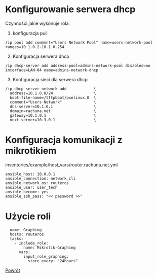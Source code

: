 Konfigurowanie serwera dhcp
=========

Czynności jakie wykonuje rola:

1. konfiguracja puli
  ```
  /ip pool add comment="Users Network Pool" name=users-network-pool ranges=10.1.0.2-10.1.0.254

  ```
2. Konfiguracja serwera dhcp
  ```
  /ip dhcp-server add address-pool=admins-network-pool disabled=no interface=LAN-04 name=admins-network-dhcp
  ```
3. Konfiguracja sieci dla serwera dhcp
  ```
  /ip dhcp-server network add            \
    address=10.1.0.0/24                  \
    boot-file-name=/tftpboot/pxelinux.0  \
    comment="Users Network"              \
    dns-server=10.1.0.1                  \
    domain=rachuna.net                   \
    gateway=10.1.0.1                     \
    next-server=10.3.0.1                 \
  ```


Konfiguracja komunikacji z mikrotikiem
=========
inventories/example/host_vars/router.rachuna.net.yml
```
ansible_host: 10.0.0.1
ansible_connection: network_cli
ansible_network_os: routeros
ansible_user: user_tech
ansible_become: yes
ansible_ssh_pass: "<< password >>"
```

Użycie roli
=========

```
- name: Graphing
  hosts: routeros
  tasks:
    - include_role:
        name: Mikrotik-Graphing
      vars:
        input_role_graphing:
          store_every: "24hours"
```


[Powrót](../../README.md)